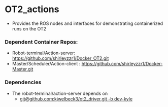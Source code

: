 # OT2_actions

- Provides the ROS nodes and interfaces for demonstrating containerized runs on the OT2

### Dependent Container Repos:
  - Robot-terminal/Action-server: https://github.com/shirleyzzr1/Docker_OT2.git
  - Master/Scheduler/Action-client : https://github.com/shirleyzzr1/Docker-Master.git

### Dependencies
 - The robot-terminal/action-server depends on
   - [git@github.com:kjwelbeck3/ot2_driver.git -b dev-kyle](https://github.com/kjwelbeck3/ot2_driver.git)
